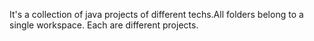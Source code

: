 It's a collection of java projects of different techs.All folders belong to a single workspace. Each are different projects.